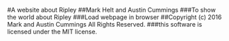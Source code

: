 #A website about Ripley
##Mark Helt and Austin Cummings
###To show the world about Ripley
###Load webpage in browser
##Copyright (c) 2016 Mark and Austin Cummings All Rights Reserved.
###this software is licensed under the MIT license.
